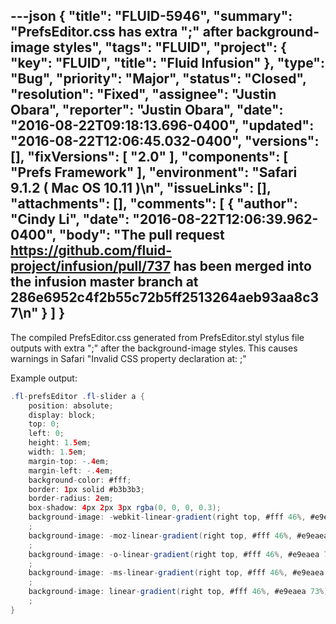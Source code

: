 ---json
{
  "title": "FLUID-5946",
  "summary": "PrefsEditor.css has extra \";\" after background-image styles",
  "tags": "FLUID",
  "project": {
    "key": "FLUID",
    "title": "Fluid Infusion"
  },
  "type": "Bug",
  "priority": "Major",
  "status": "Closed",
  "resolution": "Fixed",
  "assignee": "Justin Obara",
  "reporter": "Justin Obara",
  "date": "2016-08-22T09:18:13.696-0400",
  "updated": "2016-08-22T12:06:45.032-0400",
  "versions": [],
  "fixVersions": [
    "2.0"
  ],
  "components": [
    "Prefs Framework"
  ],
  "environment": "Safari 9.1.2 ( Mac OS 10.11 )\n",
  "issueLinks": [],
  "attachments": [],
  "comments": [
    {
      "author": "Cindy Li",
      "date": "2016-08-22T12:06:39.962-0400",
      "body": "The pull request <https://github.com/fluid-project/infusion/pull/737> has been merged into the infusion master branch at 286e6952c4f2b55c72b5ff2513264aeb93aa8c37\n"
    }
  ]
}
---
The compiled PrefsEditor.css generated from PrefsEditor.styl stylus file outputs with extra ";" after the background-image styles. This causes warnings in Safari "Invalid CSS property declaration at: ;"

Example output:

```java
.fl-prefsEditor .fl-slider a {
    position: absolute;
    display: block;
    top: 0;
    left: 0;
    height: 1.5em;
    width: 1.5em;
    margin-top: -.4em;
    margin-left: -.4em;
    background-color: #fff;
    border: 1px solid #b3b3b3;
    border-radius: 2em;
    box-shadow: 4px 2px 3px rgba(0, 0, 0, 0.3);
    background-image: -webkit-linear-gradient(right top, #fff 46%, #e9eaea 73%);
    ;
    background-image: -moz-linear-gradient(right top, #fff 46%, #e9eaea 73%);
    ;
    background-image: -o-linear-gradient(right top, #fff 46%, #e9eaea 73%);
    ;
    background-image: -ms-linear-gradient(right top, #fff 46%, #e9eaea 73%);
    ;
    background-image: linear-gradient(right top, #fff 46%, #e9eaea 73%);
    ;
}
```

        